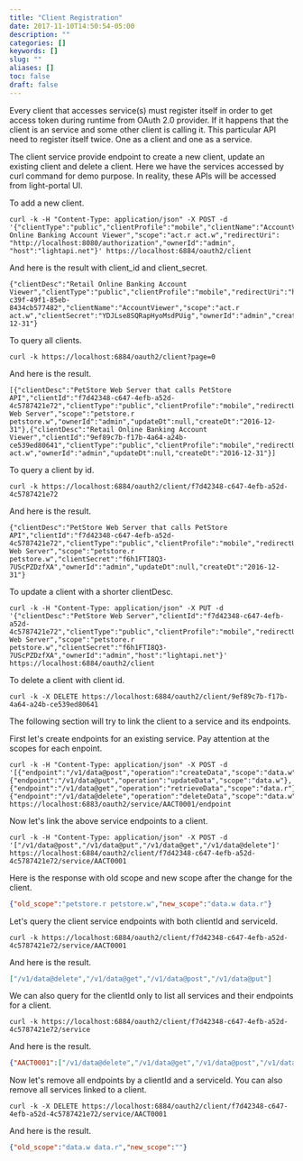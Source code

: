 ```yaml
---
title: "Client Registration"
date: 2017-11-10T14:50:54-05:00
description: ""
categories: []
keywords: []
slug: ""
aliases: []
toc: false
draft: false
---
```


Every client that accesses service(s) must register itself in order to get
access token during runtime from OAuth 2.0 provider. If it happens that the client is
an service and some other client is calling it. This particular API need to register
itself twice. One as a client and one as a service. 

The client service provide endpoint to create a new client, update an existing client and
delete a client. Here we have the services accessed by curl command for demo purpose. In
reality, these APIs will be accessed from light-portal UI. 


To add a new client.

```
curl -k -H "Content-Type: application/json" -X POST -d '{"clientType":"public","clientProfile":"mobile","clientName":"AccountViewer","clientDesc":"Retail Online Banking Account Viewer","scope":"act.r act.w","redirectUri": "http://localhost:8080/authorization","ownerId":"admin", "host":"lightapi.net"}' https://localhost:6884/oauth2/client
```

And here is the result with client_id and client_secret.

```
{"clientDesc":"Retail Online Banking Account Viewer","clientType":"public","clientProfile":"mobile","redirectUri":"http://localhost:8080/authorization","clientId":"e24e7110-c39f-49f1-85eb-8434cb577482","clientName":"AccountViewer","scope":"act.r act.w","clientSecret":"YDJLse8SQRapHyoMsdPUig","ownerId":"admin","createDt":"2016-12-31"}
```

To query all clients.

```
curl -k https://localhost:6884/oauth2/client?page=0

```
And here is the result.

```
[{"clientDesc":"PetStore Web Server that calls PetStore API","clientId":"f7d42348-c647-4efb-a52d-4c5787421e72","clientType":"public","clientProfile":"mobile","redirectUri":"http://localhost:8080/authorization","clientName":"PetStore Web Server","scope":"petstore.r petstore.w","ownerId":"admin","updateDt":null,"createDt":"2016-12-31"},{"clientDesc":"Retail Online Banking Account Viewer","clientId":"9ef89c7b-f17b-4a64-a24b-ce539ed80641","clientType":"public","clientProfile":"mobile","redirectUri":"http://localhost:8080/authorization","clientName":"AccountViewer","scope":"act.r act.w","ownerId":"admin","updateDt":null,"createDt":"2016-12-31"}]
```

To query a client by id.

```
curl -k https://localhost:6884/oauth2/client/f7d42348-c647-4efb-a52d-4c5787421e72
```

And here is the result.

```
{"clientDesc":"PetStore Web Server that calls PetStore API","clientId":"f7d42348-c647-4efb-a52d-4c5787421e72","clientType":"public","clientProfile":"mobile","redirectUri":"http://localhost:8080/authorization","clientName":"PetStore Web Server","scope":"petstore.r petstore.w","clientSecret":"f6h1FTI8Q3-7UScPZDzfXA","ownerId":"admin","updateDt":null,"createDt":"2016-12-31"}
```

To update a client with a shorter clientDesc.

```
curl -k -H "Content-Type: application/json" -X PUT -d '{"clientDesc":"PetStore Web Server","clientId":"f7d42348-c647-4efb-a52d-4c5787421e72","clientType":"public","clientProfile":"mobile","redirectUri":"http://localhost:8080/authorization","clientName":"PetStore Web Server","scope":"petstore.r petstore.w","clientSecret":"f6h1FTI8Q3-7UScPZDzfXA","ownerId":"admin","host":"lightapi.net"}' https://localhost:6884/oauth2/client
```

To delete a client with client id.

```
curl -k -X DELETE https://localhost:6884/oauth2/client/9ef89c7b-f17b-4a64-a24b-ce539ed80641

```

The following section will try to link the client to a service and its endpoints. 

First let's create endpoints for an existing service. Pay attention at the scopes for each enpoint. 

```
curl -k -H "Content-Type: application/json" -X POST -d '[{"endpoint":"/v1/data@post","operation":"createData","scope":"data.w"},{"endpoint":"/v1/data@put","operation":"updateData","scope":"data.w"},{"endpoint":"/v1/data@get","operation":"retrieveData","scope":"data.r"},{"endpoint":"/v1/data@delete","operation":"deleteData","scope":"data.w"}]' https://localhost:6883/oauth2/service/AACT0001/endpoint
```

Now let's link the above service endpoints to a client. 

```
curl -k -H "Content-Type: application/json" -X POST -d '["/v1/data@post","/v1/data@put","/v1/data@get","/v1/data@delete"]' https://localhost:6884/oauth2/client/f7d42348-c647-4efb-a52d-4c5787421e72/service/AACT0001
```

Here is the response with old scope and new scope after the change for the client.

```json
{"old_scope":"petstore.r petstore.w","new_scope":"data.w data.r"}
```

Let's query the client service endpoints with both clientId and serviceId. 

```
curl -k https://localhost:6884/oauth2/client/f7d42348-c647-4efb-a52d-4c5787421e72/service/AACT0001

```

And here is the result. 

```json
["/v1/data@delete","/v1/data@get","/v1/data@post","/v1/data@put"]
```

We can also query for the clientId only to list all services and their endpoints for a client.

```
curl -k https://localhost:6884/oauth2/client/f7d42348-c647-4efb-a52d-4c5787421e72/service
```

And here is the result. 

```json
{"AACT0001":["/v1/data@delete","/v1/data@get","/v1/data@post","/v1/data@put"]}
```

Now let's remove all endpoints by a clientId and a serviceId. You can also remove all services linked
to a client. 

```
curl -k -X DELETE https://localhost:6884/oauth2/client/f7d42348-c647-4efb-a52d-4c5787421e72/service/AACT0001

```

And here is the result. 

```json
{"old_scope":"data.w data.r","new_scope":""}
```
